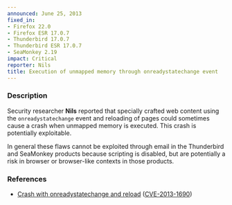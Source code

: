 ```yaml
---
announced: June 25, 2013
fixed_in:
- Firefox 22.0
- Firefox ESR 17.0.7
- Thunderbird 17.0.7
- Thunderbird ESR 17.0.7
- SeaMonkey 2.19
impact: Critical
reporter: Nils
title: Execution of unmapped memory through onreadystatechange event
---
```


<h3>Description</h3>

<p>Security researcher <strong>Nils</strong> reported that specially crafted web
content using the <code>onreadystatechange</code> event and reloading of pages
could sometimes cause a crash when unmapped memory is executed. This crash is
potentially exploitable.</p>

<p class="note">In general these flaws cannot be exploited through email in the
Thunderbird and SeaMonkey products because scripting is disabled, but are
potentially a risk in browser or browser-like contexts in those products.</p>


<h3>References</h3>

<ul>
  <li><a href="https://bugzilla.mozilla.org/show_bug.cgi?id=857883">
        Crash with onreadystatechange and reload</a> (<a href="http://cve.mitre.org/cgi-bin/cvename.cgi?name=CVE-2013-1690" class="ex-ref">CVE-2013-1690</a>)</li>
</ul>



